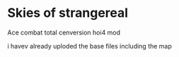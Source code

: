 # Skies of strangereal
 Ace combat total cenversion hoi4 mod

i havev already uploded the base files including the map
